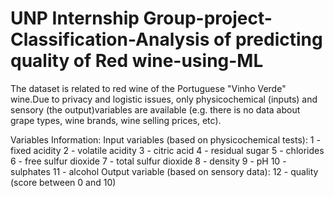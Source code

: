 # UNP Internship Group-project-Classification-Analysis of predicting quality of Red wine-using-ML
The dataset is related to red wine of the Portuguese "Vinho Verde" wine.Due to privacy and logistic issues, only physicochemical (inputs) and sensory (the output)variables are available (e.g. there is no data about grape types, wine brands, wine selling prices, etc).

Variables Information:
Input variables (based on physicochemical tests):
   1 - fixed acidity
   2 - volatile acidity
   3 - citric acid
   4 - residual sugar
   5 - chlorides
   6 - free sulfur dioxide
   7 - total sulfur dioxide
   8 - density
   9 - pH
   10 - sulphates
   11 - alcohol
Output variable (based on sensory data): 
   12 - quality (score between 0 and 10)
